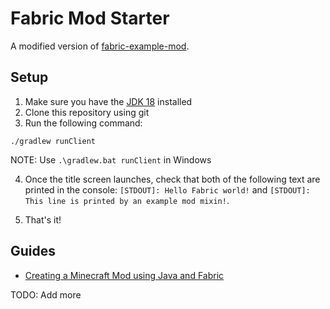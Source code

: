 # Fabric Mod Starter

A modified version of [fabric-example-mod](https://github.com/FabricMC/fabric-example-mod).

## Setup

1. Make sure you have the [JDK 18](https://www.oracle.com/java/technologies/downloads/#jdk18-windows) installed
2. Clone this repository using git
3. Run the following command:

```
./gradlew runClient
```

NOTE: Use `.\gradlew.bat runClient` in Windows

4. Once the title screen launches, check that both of the following text are printed in the console: `[STDOUT]: Hello Fabric world!` and `[STDOUT]: This line is printed by an example mod mixin!`.

5. That's it!

## Guides

- [Creating a Minecraft Mod using Java and Fabric](https://dev.to/horusgoul/creating-a-minecraft-mod-using-java-and-fabric-3bmo)

TODO: Add more
